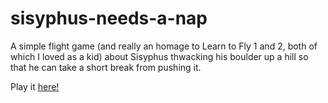 # sisyphus-needs-a-nap
A simple flight game (and really an homage to Learn to Fly 1 and 2, both of which I loved as a kid) about Sisyphus thwacking his boulder up a hill so that he can take a short break from pushing it.

Play it [here!](https://itseieio.itch.io/sisyphus-needs-a-nap)
